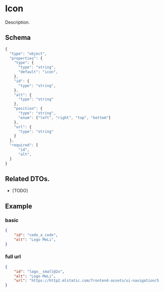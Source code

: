 # Icon
Description.

## Schema

```js
{
  "type": "object",
  "properties": {
    "type": {
      "type": "string",
      "default": "icon",
    },
    "id": {
      "type": "string",
    },
    "alt": {
      "type": "string"
    },
    "position": {
      "type": "string",
      "enum": ["left", "right", "top", "bottom"]
    },
    "url": {
      "type": "string"
    }
  },
  "required": [
      "id",
      "alt",
  ]
}
```

## Related DTOs.
- [TODO]

## Example

### basic

```json
{
    "id": "codo_a_codo",
    "alt": "Logo MeLi",
}
```

### full url

```json
{
    "id": "logo__small@2x",
    "alt": "Logo MeLi",
    "url": "https://http2.mlstatic.com/frontend-assets/ui-navigation/5.8.0/mercadolibre/logo__small@2x.png",
}
```
